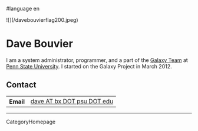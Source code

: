
#language en
<div class='right'>![](/davebouvierflag200.jpeg)</div>

# Dave Bouvier

I am a system administrator, programmer, and a part of the [Galaxy Team](/GalaxyTeam) at [Penn State University](http://www.psu.edu/).  I started on the Galaxy Project in March 2012.

## Contact

<table>
  <tr>
    <th> Email </th>
    <td> <a href="mailto:dave AT bx DOT psu DOT edu">dave AT bx DOT psu DOT edu</a> </td>
  </tr>
</table>


----
CategoryHomepage
